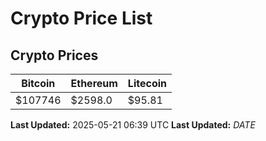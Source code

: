 # Crypto Price List

## Crypto Prices
| Bitcoin | Ethereum | Litecoin |
| ------- | -------- | -------- |
| $107746 | $2598.0 | $95.81 |
**Last Updated:** 2025-05-21 06:39 UTC
**Last Updated:** $DATE$
